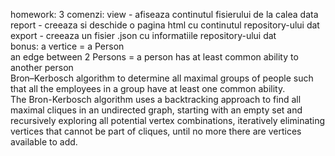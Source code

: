 homework: 3 comenzi: view <calea relativa la repositoryul dat> - afiseaza continutul fisierului de la calea data\
report - creeaza si deschide o pagina html cu continutul repository-ului dat\
export <calea> - creeaza un fisier .json cu informatiile repository-ului dat\
bonus: a vertice = a Person\
an edge between 2 Persons = a person has at least common ability to another person\
Bron–Kerbosch algorithm to determine all maximal groups of people such that all the employees in a group have at least one common ability.\
The Bron-Kerbosch algorithm uses a backtracking approach to find all maximal cliques in an undirected graph, starting with an empty
set and recursively exploring all potential vertex combinations, iteratively eliminating vertices that cannot be part of cliques, until no more there
are vertices available to add.